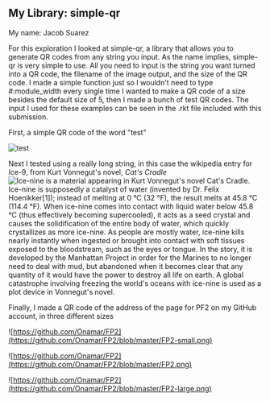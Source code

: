 ## My Library: simple-qr
My name: Jacob Suarez

For this exploration I looked at simple-qr, a library that allows you to generate QR codes from any string you input. As the name implies, simple-qr is very simple to use. All you need to input is the string you want turned into a QR code, the filename of the image output, and the size of the QR code. I made a simple function just so I wouldn't need to type #:module_width every single time I wanted to make a QR code of a size besides the default size of 5, then I made a bunch of test QR codes. The input I used for these examples can be seen in the .rkt file included with this submission.

First, a simple QR code of the word "test"

![test](https://github.com/Onamar/FP2/blob/master/test.png)

Next I tested using a really long string, in this case the wikipedia entry for Ice-9, from Kurt Vonnegut's novel, _Cat's Cradle_
![Ice-nine is a material appearing in Kurt Vonnegut's novel Cat's Cradle. Ice-nine is supposedly a catalyst of water (invented by Dr. Felix Hoenikker[1]); instead of melting at 0 °C (32 °F), the result melts at 45.8 °C (114.4 °F). When ice-nine comes into contact with liquid water below 45.8 °C (thus effectively becoming supercooled), it acts as a seed crystal and causes the solidification of the entire body of water, which quickly crystallizes as more ice-nine. As people are mostly water, ice-nine kills nearly instantly when ingested or brought into contact with soft tissues exposed to the bloodstream, such as the eyes or tongue. In the story, it is developed by the Manhattan Project in order for the Marines to no longer need to deal with mud, but abandoned when it becomes clear that any quantity of it would have the power to destroy all life on earth. A global catastrophe involving freezing the world's oceans with ice-nine is used as a plot device in Vonnegut's novel.](https://github.com/Onamar/FP2/blob/master/test2.png)

Finally, I made a QR code of the address of the page for PF2 on my GitHub account, in three different sizes

![https://github.com/Onamar/FP2](https://github.com/Onamar/FP2/blob/master/FP2-small.png)

![https://github.com/Onamar/FP2](https://github.com/Onamar/FP2/blob/master/FP2.png)

![https://github.com/Onamar/FP2](https://github.com/Onamar/FP2/blob/master/FP2-large.png)
